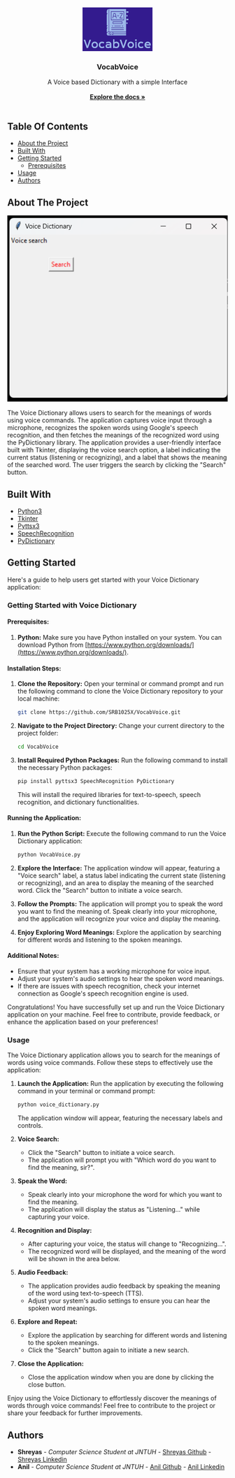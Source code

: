 <br/>
<p align="center">
  <a href="https://github.com/SRB1025X/VocabVoice">
    <img src="images/logo.png" alt="Logo" width="160" height="100">
  </a>

  <h3 align="center">VocabVoice</h3>

  <p align="center">
    A Voice based Dictionary with a simple Interface
    <br/>
    <br/>
    <a href="https://github.com/SRB1025X/VocabVoice"><strong>Explore the docs »</strong></a>
    <br/>
    <br/>
  </p>
</p>



## Table Of Contents

* [About the Project](#about-the-project)
* [Built With](#built-with)
* [Getting Started](#getting-started)
  * [Prerequisites](#prerequisites)
* [Usage](#usage)
* [Authors](#authors)

## About The Project

![Screen Shot](images/screenshot.png)

The Voice Dictionary allows users to search for the meanings of words using voice commands. The application captures voice input through a microphone, recognizes the spoken words using Google's speech recognition, and then fetches the meanings of the recognized word using the PyDictionary library. The application provides a user-friendly interface built with Tkinter, displaying the voice search option, a label indicating the current status (listening or recognizing), and a label that shows the meaning of the searched word. The user triggers the search by clicking the "Search" button.

## Built With

* [Python3](https://www.python.org/)
* [Tkinter](https://docs.python.org/3/library/tkinter.html)
* [Pyttsx3](https://pypi.org/project/pyttsx3/)
* [SpeechRecognition](https://pypi.org/project/SpeechRecognition/)
* [PyDictionary](https://pypi.org/project/PyDictionary/)

## Getting Started

Here's a guide to help users get started with your Voice Dictionary application:

### Getting Started with Voice Dictionary

#### Prerequisites:

1. **Python:** Make sure you have Python installed on your system. You can download Python from [https://www.python.org/downloads/](https://www.python.org/downloads/).

#### Installation Steps:

1. **Clone the Repository:**
   Open your terminal or command prompt and run the following command to clone the Voice Dictionary repository to your local machine:

   ```bash
   git clone https://github.com/SRB1025X/VocabVoice.git
   ```

2. **Navigate to the Project Directory:**
   Change your current directory to the project folder:

   ```bash
   cd VocabVoice
   ```

3. **Install Required Python Packages:**
   Run the following command to install the necessary Python packages:

   ```bash
   pip install pyttsx3 SpeechRecognition PyDictionary
   ```

   This will install the required libraries for text-to-speech, speech recognition, and dictionary functionalities.

#### Running the Application:

1. **Run the Python Script:**
   Execute the following command to run the Voice Dictionary application:

   ```bash
   python VocabVoice.py
   ```

2. **Explore the Interface:**
   The application window will appear, featuring a "Voice search" label, a status label indicating the current state (listening or recognizing), and an area to display the meaning of the searched word. Click the "Search" button to initiate a voice search.

3. **Follow the Prompts:**
   The application will prompt you to speak the word you want to find the meaning of. Speak clearly into your microphone, and the application will recognize your voice and display the meaning.

4. **Enjoy Exploring Word Meanings:**
   Explore the application by searching for different words and listening to the spoken meanings.

#### Additional Notes:

- Ensure that your system has a working microphone for voice input.
- Adjust your system's audio settings to hear the spoken word meanings.
- If there are issues with speech recognition, check your internet connection as Google's speech recognition engine is used.

Congratulations! You have successfully set up and run the Voice Dictionary application on your machine. Feel free to contribute, provide feedback, or enhance the application based on your preferences!

### Usage

The Voice Dictionary application allows you to search for the meanings of words using voice commands. Follow these steps to effectively use the application:

1. **Launch the Application:**
   Run the application by executing the following command in your terminal or command prompt:

   ```bash
   python voice_dictionary.py
   ```

   The application window will appear, featuring the necessary labels and controls.

2. **Voice Search:**
   - Click the "Search" button to initiate a voice search.
   - The application will prompt you with "Which word do you want to find the meaning, sir?".

3. **Speak the Word:**
   - Speak clearly into your microphone the word for which you want to find the meaning.
   - The application will display the status as "Listening..." while capturing your voice.

4. **Recognition and Display:**
   - After capturing your voice, the status will change to "Recognizing...".
   - The recognized word will be displayed, and the meaning of the word will be shown in the area below.

5. **Audio Feedback:**
   - The application provides audio feedback by speaking the meaning of the word using text-to-speech (TTS).
   - Adjust your system's audio settings to ensure you can hear the spoken word meanings.

6. **Explore and Repeat:**
   - Explore the application by searching for different words and listening to the spoken meanings.
   - Click the "Search" button again to initiate a new search.

7. **Close the Application:**
   - Close the application window when you are done by clicking the close button.


Enjoy using the Voice Dictionary to effortlessly discover the meanings of words through voice commands! Feel free to contribute to the project or share your feedback for further improvements.
## Authors

* **Shreyas** - *Computer Science Student at JNTUH* - [Shreyas Github](https://github.com/SRB1025X) - [Shreyas Linkedin](https://www.linkedin.com/in/srb1025x/)
* **Anil** - *Computer Science Student at JNTUH* - [Anil Github](https://github.com/ANIL970198) - [Anil Linkedin](https://www.linkedin.com/in/mondru-anil/)
